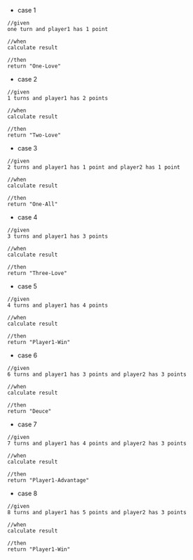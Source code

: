 - case 1
```text
//given
one turn and player1 has 1 point

//when
calculate result

//then
return "One-Love"
```
- case 2
```text
//given
1 turns and player1 has 2 points

//when
calculate result

//then
return "Two-Love"
```
- case 3
```text
//given
2 turns and player1 has 1 point and player2 has 1 point

//when
calculate result

//then
return "One-All"
```
- case 4
```text
//given
3 turns and player1 has 3 points

//when
calculate result

//then
return "Three-Love"
```
- case 5
```text
//given
4 turns and player1 has 4 points

//when
calculate result

//then
return "Player1-Win"
```
- case 6
```text
//given
6 turns and player1 has 3 points and player2 has 3 points

//when
calculate result

//then
return "Deuce"
```
- case 7
```text
//given
7 turns and player1 has 4 points and player2 has 3 points

//when
calculate result

//then
return "Player1-Advantage"
```
- case 8
```text
//given
8 turns and player1 has 5 points and player2 has 3 points

//when
calculate result

//then
return "Player1-Win"
```